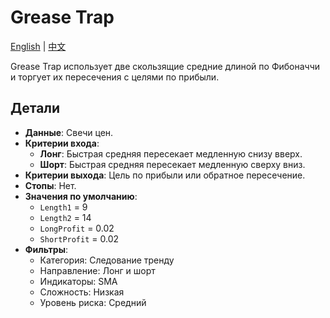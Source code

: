 # Grease Trap
[English](README.md) | [中文](README_cn.md)

Grease Trap использует две скользящие средние длиной по Фибоначчи и торгует их пересечения с целями по прибыли.

## Детали
- **Данные**: Свечи цен.
- **Критерии входа**:
  - **Лонг**: Быстрая средняя пересекает медленную снизу вверх.
  - **Шорт**: Быстрая средняя пересекает медленную сверху вниз.
- **Критерии выхода**: Цель по прибыли или обратное пересечение.
- **Стопы**: Нет.
- **Значения по умолчанию**:
  - `Length1` = 9
  - `Length2` = 14
  - `LongProfit` = 0.02
  - `ShortProfit` = 0.02
- **Фильтры**:
  - Категория: Следование тренду
  - Направление: Лонг и шорт
  - Индикаторы: SMA
  - Сложность: Низкая
  - Уровень риска: Средний
